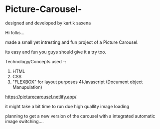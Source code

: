 # Picture-Carousel-
designed and developed by kartik saxena

Hi folks...

made a small yet intresting and fun project of a Picture Carousel.


its easy and fun you guys should give it a try too.

Technology/Concepts used -:
1) HTML
2) CSS
3) "FLEXBOX" for layout purposes
4)Javascript (Document object Manupulation)



https://picturecarousel.netlify.app/



it might take a bit time to run due high quallity image loading



planning to get a new version of the carousel with a integrated automatic image switching.... 
